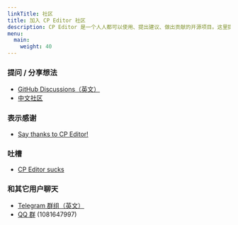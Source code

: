```yaml
---
linkTitle: 社区
title: 加入 CP Editor 社区
description: CP Editor 是一个人人都可以使用、提出建议、做出贡献的开源项目。这里提供了一些提问、分享想法的方式。
menu:
  main:
    weight: 40
---
```


<div class="col-md-4 col-sm-2"></div>

<div class="col-md-4 col-sm-8 ">

### 提问 / 分享想法

-   [<i class="fab fa-github"></i> GitHub Discussions（英文）](https://github.com/cpeditor/cpeditor/discussions)
-   [<i class="fab fa-github"></i> 中文社区](https://github.com/cpeditor/cpeditor-cn/discussions)

### 表示感谢

-   [<i class="fab fa-github"></i> Say thanks to CP Editor!](https://github.com/cpeditor/cpeditor/discussions/755)

### 吐槽

-   [<i class="fab fa-github"></i> CP Editor sucks](https://github.com/cpeditor/cpeditor/discussions/760)

### 和其它用户聊天

-   [<i class="fab fa-telegram"></i> Telegram 群组（英文）](https://t.me/cpeditor)
-   [<i class="fab fa-qq"></i> QQ 群](https://jq.qq.com/?_wv=1027&amp;k=50eq8yF) (1081647997)

</div>
